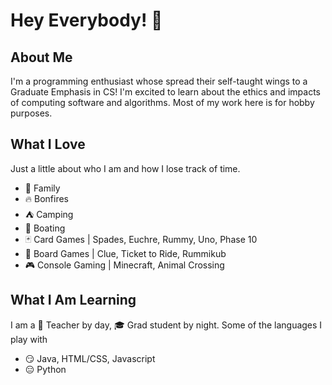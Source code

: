 # Hey Everybody! 👋


## About Me
I'm a programming enthusiast whose spread their self-taught wings to a Graduate Emphasis in CS! I'm excited to learn about the ethics and impacts of computing software and algorithms. Most of my work here is for hobby purposes. 

## What I Love
Just a little about who I am and how I lose track of time. 
- :green_heart: Family 
- :fire: Bonfires
- :tent: Camping
- :speedboat: Boating
- :black_joker: Card Games | Spades, Euchre, Rummy, Uno, Phase 10
- :game_die: Board Games | Clue, Ticket to Ride, Rummikub
- :video_game: Console Gaming | Minecraft, Animal Crossing

## What I Am Learning
I am a :apple: Teacher by day, :mortar_board: Grad student by night. Some of the languages I play with
- :smirk: Java, HTML/CSS, Javascript
- :expressionless: Python

